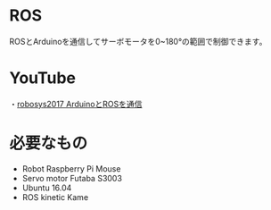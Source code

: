 # ROS
ROSとArduinoを通信してサーボモータを0~180°の範囲で制御できます。

# YouTube
・<a href="https://youtu.be/36kieCNJ7Kw" target=window>robosys2017 ArduinoとROSを通信</a>

# 必要なもの 
* Robot
  Raspberry Pi Mouse
* Servo motor
  Futaba S3003
* Ubuntu 16.04
* ROS
  kinetic Kame
